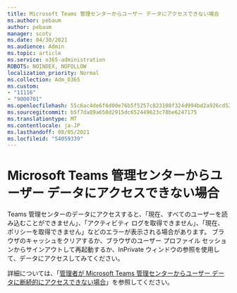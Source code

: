 ```yaml
---
title: Microsoft Teams 管理センターからユーザー データにアクセスできない場合
ms.author: pebaum
author: pebaum
manager: scotv
ms.date: 04/30/2021
ms.audience: Admin
ms.topic: article
ms.service: o365-administration
ROBOTS: NOINDEX, NOFOLLOW
localization_priority: Normal
ms.collection: Adm_O365
ms.custom:
- "11116"
- "9000701"
ms.openlocfilehash: 55c6ac4de6f6d00e76b5f5257c823108f324d994bd2a926cd52ba6dfa6158b4a
ms.sourcegitcommit: b5f7da89a650d2915dc652449623c78be6247175
ms.translationtype: MT
ms.contentlocale: ja-JP
ms.lasthandoff: 08/05/2021
ms.locfileid: "54059339"
---
```

# <a name="cant-access-user-data-via-the-microsoft-teams-admin-center"></a>Microsoft Teams 管理センターからユーザー データにアクセスできない場合

Teams 管理センターのデータにアクセスすると、「現在、すべてのユーザーを読み込むことができません」、「アクティビティ ログを取得できません」、「現在、ポリシーを取得できません」などのエラーが表示される場合があります。 ブラウザのキャッシュをクリアするか、ブラウザのユーザー プロファイル セッションからサインアウトして再起動するか、InPrivate ウィンドウの参照を使用して、データにアクセスしてみてください。 

詳細については、「[管理者が Microsoft Teams 管理センターからユーザー データに断続的にアクセスできない場合](https://docs.microsoft.com/microsoftteams/troubleshoot/teams-administration/cannot-access-admin-center)」を参照してください。